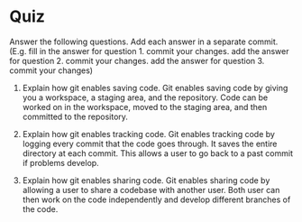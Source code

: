# Quiz

Answer the following questions. Add each answer in a separate commit. (E.g. fill in the answer for question 1. commit your changes. add the answer for question 2. commit your changes. add the answer for question 3. commit your changes)

1. Explain how git enables saving code.
Git enables saving code by giving you a workspace, a staging area, and the repository. Code can be worked on in the workspace, moved to the staging area, and then committed to the repository.

2. Explain how git enables tracking code.
Git enables tracking code by logging every commit that the code goes through. It saves the entire directory at each commit. This allows a user to go back to a past commit if problems develop.

3. Explain how git enables sharing code.
Git enables sharing code by allowing a user to share a codebase with another user. Both user can then work on the code independently and develop different branches of the code.
